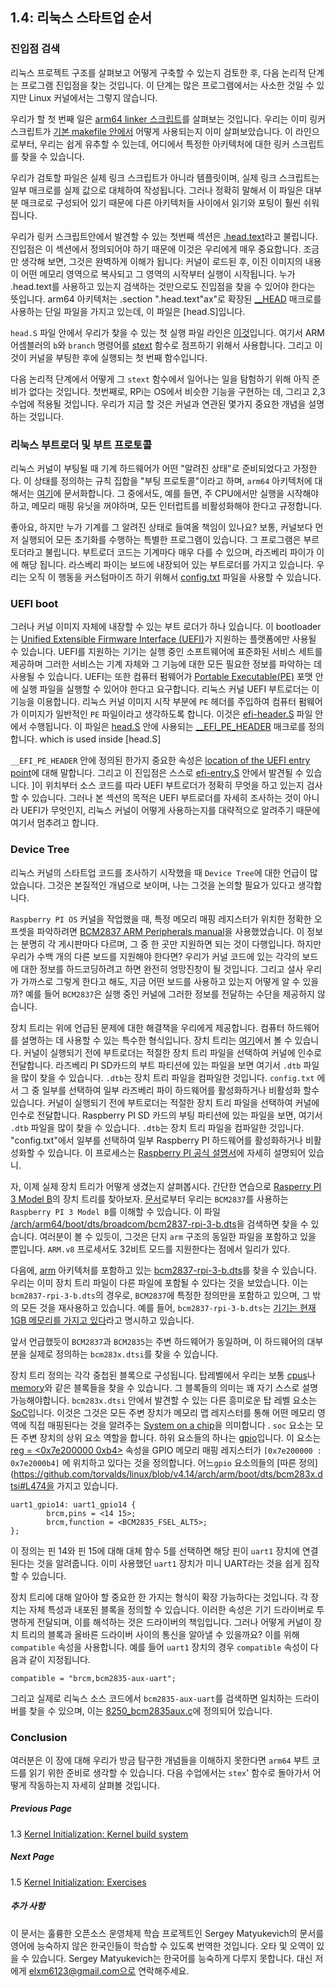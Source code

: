 
## 1.4: 리눅스 스타트업 순서

### 진입점 검색

리눅스 프로젝트 구조를 살펴보고 어떻게 구축할 수 있는지 검토한 후, 다음 논리적 단계는 프로그램 진입점을 찾는 것입니다. 이 단계는 많은 프로그램에서는 사소한 것일 수 있지만 Linux 커널에서는 그렇지 않습니다.

우리가 할 첫 번째 일은 [arm64 linker 스크립트](https://github.com/torvalds/linux/blob/v4.14/arch/arm64/kernel/vmlinux.lds.S)를 살펴보는 것입니다. 우리는 이미 링커 스크립트가 [기본 makefile 안에서](https://github.com/torvalds/linux/blob/v4.14/Makefile#L970) 어떻게 사용되는지 이미 살펴보았습니다. 이 라인으로부터, 우리는 쉽게 유추할 수 있는데, 어디에서 특정한 아키텍처에 대한 링커 스크립트를 찾을 수 있습니다.

우리가 검토할 파일은 실제 링크 스크립트가 아니라 템플릿이며, 실제 링크 스크립트는 일부 매크로를 실제 값으로 대체하여 작성됩니다. 그러나 정확히 말해서 이 파일은 대부분 매크로로 구성되어 있기 때문에 다른 아키텍처들 사이에서 읽기와 포팅이 훨씬 쉬워집니다.

우리가 링커 스크립트안에서 발견할 수 있는 첫번째 섹션은 [.head.text](https://github.com/torvalds/linux/blob/v4.14/arch/arm64/kernel/vmlinux.lds.S#L96)라고 불립니다. 진입점은 이 섹션에서 정의되어야 하기 때문에 이것은 우리에게 매우 중요합니다. 조금만 생각해 보면, 그것은 완벽하게 이해가 됩니다: 커널이 로드된 후, 이진 이미지의 내용이 어떤 메모리 영역으로 복사되고 그 영역의 시작부터 실행이 시작됩니다. 누가 .head.text를 사용하고 있는지 검색하는 것만으로도 진입점을 찾을 수 있어야 한다는 뜻입니다. arm64 아키텍처는 .section ".head.text"ax"로 확장된 [__HEAD](https://github.com/torvalds/linux/blob/v4.14/include/linux/init.h#L90) 매크로를 사용하는 단일 파일을 가지고 있는데, 이 파일은 [head.S]입니다.  

`head.S` 파일 안에서 우리가 찾을 수 있는 첫 실행 파일 라인은 [이것](https://github.com/torvalds/linux/blob/v4.14/arch/arm64/kernel/head.S#L85)입니다.
여기서 ARM 어셈블러의 `b`와 `branch` 명령어를 [stext](https://github.com/torvalds/linux/blob/v4.14/arch/arm64/kernel/head.S#L116) 함수로 점프하기 위해서 사용합니다. 그리고 이것이 커널을 부팅한 후에 실행되는 첫 번째 함수입니다.

다음 논리적 단계에서 어떻게 그 `stext` 함수에서 일어나는 일을 탐험하기 위해 아직 준비가 없다는 것입니다. 첫번째로, RPi는 OS에서 비슷한 기능을 구현하는 데, 그리고 2,3수업에 적용될 것입니다. 우리가 지금 할 것은 커널과 연관된 몇가지 중요한 개념을 설명하는 것입니다.

### 리눅스 부트로더 및 부트 프로토콜

리눅스 커널이 부팅될 때 기계 하드웨어가 어떤 "알려진 상태"로 준비되었다고 가정한다. 이 상태를 정의하는 규칙 집합을 "부팅 프로토콜"이라고 하며, `arm64` 아키텍처에 대해서는 [여기](https://github.com/torvalds/linux/blob/v4.14/Documentation/arm64/booting.txt)에 문서화합니다. 그 중에서도, 예를 들면, 주 CPU에서만 실행을 시작해야 하고, 메모리 매핑 유닛을 꺼야하며, 모든 인터럽트를 비활성화해야 한다고 규정합니다.

좋아요, 하지만 누가 기계를 그 알려진 상태로 들여올 책임이 있나요? 보통, 커널보다 먼저 실행되어 모든 초기화를 수행하는 특별한 프로그램이 있습니다. 그 프로그램은 부르토더라고 불립니다. 부트로더 코드는 기계마다 매우 다를 수 있으며, 라즈베리 파이가 이에 해당 됩니다. 라스베리 파이는 보드에 내장되어 있는 부트로더를 가지고 있습니다. 우리는 오직 이 행동을 커스텀마이즈 하기 위해서 [config.txt](https://www.raspberrypi.org/documentation/configuration/config-txt/) 파일을 사용할 수 있습니다.

### UEFI boot

그러나 커널 이미지 자체에 내장할 수 있는 부트 로더가 하나 있습니다. 이 bootloader는 [Unified Extensible Firmware Interface (UEFI)](https://en.wikipedia.org/wiki/Unified_Extensible_Firmware_Interface)가 지원하는 플랫폼에만 사용될 수 있습니다. UEFI를 지원하는 기기는 실행 중인 소프트웨어에 표준화된 서비스 세트를 제공하며 그러한 서비스는 기계 자체와 그 기능에 대한 모든 필요한 정보를 파악하는 데 사용될 수 있습니다. UEFI는 또한 컴퓨터 펌웨어가 [Portable Executable(PE)](https://en.wikipedia.org/wiki/Portable_Executable) 포맷 안에 실행 파일을 실행할 수 있어야 한다고 요구합니다. 리눅스 커널 UEFI 부트로더는 이 기능을 이용합니다. 리눅스 커널 이미지 시작 부분에 `PE` 헤더를 주입하여 컴퓨터 펌웨어가 이미지가 일반적인 `PE` 파일이라고 생각하도록 합니다. 이것은 [efi-header.S](https://github.com/torvalds/linux/blob/v4.14/arch/arm64/kernel/efi-header.S) 파일 안에서 수행됩니다. 이 파일은 [head.S](https://github.com/torvalds/linux/blob/v4.14/arch/arm64/kernel/head.S#L98) 안에 사용되는 [__EFI_PE_HEADER](https://github.com/torvalds/linux/blob/v4.14/arch/arm64/kernel/efi-header.S#L13) 매크로를 정의합니다. which is used inside [head.S]

`__EFI_PE_HEADER` 안에 정의된 한가지 중요한 속성은 [location of the UEFI entry point](https://github.com/torvalds/linux/blob/v4.14/arch/arm64/kernel/efi-header.S#L33)에 대해 말합니다. 그리고 이 진입점은 스스로 [efi-entry.S](https://github.com/torvalds/linux/blob/v4.14/arch/arm64/kernel/efi-entry.S#L32) 안에서 발견될 수 있습니다. ]이 위치부터 소스 코드를 따라 UEFI 부트로더가 정확히 무엇을 하고 있는지 검사할 수 있습니다. 그러나 본 섹션의 목적은 UEFI 부트로더를 자세히 조사하는 것이 아니라 UEFI가 무엇인지, 리눅스 커널이 어떻게 사용하는지를 대략적으로 알려주기 때문에 여기서 멈추려고 합니다.

### Device Tree

리눅스 커널의 스타트업 코드를 조사하기 시작했을 때 `Device Tree`에 대한 언급이 많았습니다. 그것은 본질적인 개념으로 보이며, 나는 그것을 논의할 필요가 있다고 생각합니다.

`Raspberry PI OS` 커널을 작업했을 때, 특정 메모리 매핑 레지스터가 위치한 정확한 오프셋을 파악하려면 [BCM2837 ARM Peripherals manual](https://github.com/raspberrypi/documentation/files/1888662/BCM2837-ARM-Peripherals.-.Revised.-.V2-1.pdf)을 사용했었습니다. 이 정보는 분명히 각 게시판마다 다르며, 그 중 한 곳만 지원하면 되는 것이 다행입니다. 하지만 우리가 수백 개의 다른 보드를 지원해야 한다면? 우리가 커널 코드에 있는 각각의 보드에 대한 정보를 하드코딩하려고 하면 완전히 엉망진창이 될 것입니다. 그리고 설사 우리가 가까스로 그렇게 한다고 해도, 지금 어떤 보드를 사용하고 있는지 어떻게 알 수 있을까? 예를 들어 `BCM2837`은 실행 중인 커널에 그러한 정보를 전달하는 수단을 제공하지 않습니다.

장치 트리는 위에 언급된 문제에 대한 해결책을 우리에게 제공합니다. 컴퓨터 하드웨어를 설명하는 데 사용할 수 있는 특수한 형식입니다. 장치 트리는 [여기](https://www.devicetree.org/)에서 볼 수 있습니다. 커널이 실행되기 전에 부트로더는 적절한 장치 트리 파일을 선택하여 커널에 인수로 전달합니다. 라즈베리 PI SD카드의 부트 파티션에 있는 파일을 보면 여기서 `.dtb` 파일을 많이 찾을 수 있습니다. `.dtb`는 장치 트리 파일을 컴파일한 것입니다. `config.txt` 에서 그 중 일부를 선택하여 일부 라즈베리 파이 하드웨어를 활성화하거나 비활성화 할수 있습니다. 커널이 실행되기 전에 부트로더는 적절한 장치 트리 파일을 선택하여 커널에 인수로 전달합니다. Raspberry PI SD 카드의 부팅 파티션에 있는 파일을 보면, 여기서 `.dtb` 파일을 많이 찾을 수 있습니다. `.dtb`는 장치 트리 파일을 컴파일한 것입니다. "config.txt"에서 일부를 선택하여 일부 Raspberry PI 하드웨어를 활성화하거나 비활성화할 수 있습니다. 이 프로세스는 [Raspberry PI 공식 설명서](https://www.raspberrypi.org/documentation/configuration/device-tree.md)에 자세히 설명되어 있습니.

자, 이제 실제 장치 트리가 어떻게 생겼는지 살펴봅시다. 간단한 연습으로 [Rasperry PI 3 Model B](https://www.raspberrypi.org/products/raspberry-pi-3-model-b/)의 장치 트리를 찾아보자. [문서](https://www.raspberrypi.org/documentation/hardware/raspberrypi/bcm2837/README.md)로부터  우리는 `BCM2837`를 사용하는 `Raspberry PI 3 Model B`를 이해할 수 있습니다. 이 파일 [/arch/arm64/boot/dts/broadcom/bcm2837-rpi-3-b.dts](https://github.com/torvalds/linux/blob/v4.14/arch/arm64/boot/dts/broadcom/bcm2837-rpi-3-b.dts)을 검색하면 찾을 수 있습니다. 여러분이 볼 수 있듯이, 그것은 단지 `arm` 구조의 동일한 파일을 포함하고 있을 뿐입니다. `ARM.v8` 프로세서도 32비트 모드를 지원한다는 점에서 일리가 있다.

다음에, [arm](https://github.com/torvalds/linux/tree/v4.14/arch/arm) 아키텍처를 포함하고 있는 [bcm2837-rpi-3-b.dts](https://github.com/torvalds/linux/blob/v4.14/arch/arm/boot/dts/bcm2837-rpi-3-b.dts)를 찾을 수 있습니다. 우리는 이미 장치 트리 파일이 다른 파일에 포함될 수 있다는 것을 보았습니다. 이는 `bcm2837-rpi-3-b.dts`의 경우로, `BCM2837`에 특정한 정의만을 포함하고 있으며, 그 밖의 모든 것을 재사용하고 있습니다. 예를 들어, `bcm2837-rpi-3-b.dts`는 [기기는 현재 1GB 메모리를 가지고 있다](https://github.com/torvalds/linux/blob/v4.14/arch/arm/boot/dts/bcm2837-rpi-3-b.dts#L18)라고 명시하고 있습니다. 

앞서 언급했듯이 `BCM2837`과 `BCM2835`는 주변 하드웨어가 동일하며, 이 하드웨어의 대부분을 실제로 정의하는 `bcm283x.dtsi`를 찾을 수 있습니다.

장치 트리 정의는 각각 중첩된 블록으로 구성됩니다. 탑레벨에서 우리는 보통 [cpus](https://github.com/torvalds/linux/blob/v4.14/arch/arm/boot/dts/bcm2837.dtsi#L30)나 [memory](https://github.com/torvalds/linux/blob/v4.14/arch/arm/boot/dts/bcm2837-rpi-3-b.dts#L17)와 같은 블록들을 찾을 수 있습니다. 그 블록들의 의미는 꽤 자기 스스로 설명 가능해야합니다.  `bcm283x.dtsi` 안에서 발견할 수 있는 다른 흥미로운 탑 레벨 요소는 [SoC](https://github.com/torvalds/linux/blob/v4.14/arch/arm/boot/dts/bcm283x.dtsi#L52)입니다. 이것은 그것은 모든 주변 장치가 메모리 맵 레지스터를 통해 어떤 메모리 영역에 직접 매핑된다는 것을 알려주는 [System on a chip](https://en.wikipedia.org/wiki/System_on_a_chip)을 의미합니다 . `soc` 요소는 모든 주변 장치의 상위 요소 역할을 합니다. 하위 요소들의 하나는 [gpio](https://github.com/torvalds/linux/blob/v4.14/arch/arm/boot/dts/bcm283x.dtsi#L147)입니다. 이 요소는 [reg = <0x7e200000 0xb4>](https://github.com/torvalds/linux/blob/v4.14/arch/arm/boot/dts/bcm283x.dtsi#L149) 속성을 GPIO 메모리 매핑 레지스터가 `[0x7e200000 : 0x7e2000b4]` 에 위치하고 있다는 것을 정의합니다. 어느`gpio` 요소의들의 [따른 정의](https://github.com/torvalds/linux/blob/v4.14/arch/arm/boot/dts/bcm283x.dtsi#L474을 가지고 있습니다.

```
uart1_gpio14: uart1_gpio14 {
        brcm,pins = <14 15>;
        brcm,function = <BCM2835_FSEL_ALT5>;
};
``` 

이 정의는 핀 14와 핀 15에 대해 대체 함수 5를 선택하면 해당 핀이 `uart1` 장치에 연결된다는 것을 알려줍니다. 이미 사용했던 `uart1` 장치가 미니 UART라는 것을 쉽게 짐작할 수 있습니다.

장치 트리에 대해 알아야 할 중요한 한 가지는 형식이 확장 가능하다는 것입니다. 각 장치는 자체 특성과 내포된 블록을 정의할 수 있습니다. 이러한 속성은 기기 드라이버로 투명하게 전달되며, 이를 해석하는 것은 드라이버의 책임입니다. 그러나 어떻게 커널이 장치 트리의 블록과 올바른 드라이버 사이의 통신을 알아낼 수 있을까요? 이를 위해 `compatible` 속성을 사용합니다. 예를 들어 `uart1` 장치의 경우 `compatible` 속성이 다음과 같이 지정됩니다.
```
compatible = "brcm,bcm2835-aux-uart";
```

그리고 실제로 리눅스 소스 코드에서 `bcm2835-aux-uart`를 검색하면 일치하는 드라이버를 찾을 수 있으며, 이는 [8250_bcm2835aux.c](https://github.com/torvalds/linux/blob/v4.14/drivers/tty/serial/8250/8250_bcm2835aux.c)에 정의되어 있습니다.

### Conclusion

여러분은 이 장에 대해 우리가 방금 탐구한 개념들을 이해하지 못한다면 `arm64` 부트 코드를 읽기 위한 준비로 생각할 수 있습니다. 다음 수업에서는 `stex`' 함수로 돌아가서 어떻게 작동하는지 자세히 살펴볼 것입니다.

##### Previous Page

1.3 [Kernel Initialization: Kernel build system](../../../docs/lesson01/linux/build-system.md)

##### Next Page

1.5 [Kernel Initialization: Exercises](../exercises.md)

##### 추가 사항

이 문서는 훌륭한 오픈소스 운영체제 학습 프로젝트인 Sergey Matyukevich의 문서를 영어에 능숙하지 않은 한국인들이 학습할 수 있도록 번역한 것입니다. 오타 및 오역이 있을 수 있습니다. Sergey Matyukevich는 한국어를 능숙하게 다루지 못합니다. 대신 저에게 elxm6123@gmail.com으로 연락해주세요.

